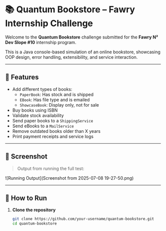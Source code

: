 # 📚 Quantum Bookstore – Fawry Internship Challenge

Welcome to the **Quantum Bookstore** challenge submitted for the **Fawry N² Dev Slope #10** internship program.

This is a Java console-based simulation of an online bookstore, showcasing OOP design, error handling, extensibility, and service interaction.

---

## 🚀 Features

- Add different types of books:
  - `PaperBook`: Has stock and is shipped
  - `EBook`: Has file type and is emailed
  - `ShowcaseBook`: Display only, not for sale
- Buy books using ISBN
- Validate stock availability
- Send paper books to a `ShippingService`
- Send eBooks to a `MailService`
- Remove outdated books older than X years
- Print payment receipts and service logs

---

## 📸 Screenshot

> Output from running the full test:

![Running Output](Screenshot from 2025-07-08 19-27-50.png)

---

## 🧪 How to Run

1. **Clone the repository**
   ```bash
   git clone https://github.com/your-username/quantum-bookstore.git
   cd quantum-bookstore
